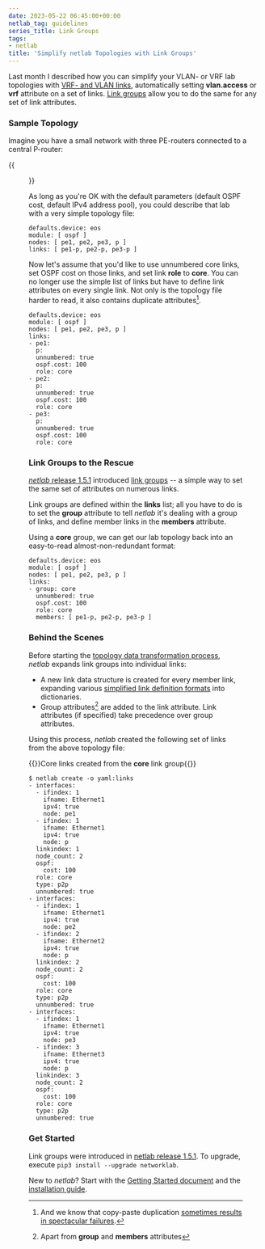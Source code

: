 ```yaml
---
date: 2023-05-22 06:45:00+00:00
netlab_tag: guidelines
series_title: Link Groups
tags:
- netlab
title: 'Simplify netlab Topologies with Link Groups'
---
```

Last month I described how you can simplify your VLAN- or VRF lab topologies with [VRF- and VLAN links](/2023/04/netlab-vrf-vlan-links.html), automatically setting **vlan.access** or **vrf** attribute on a set of links. [Link groups](https://netsim-tools.readthedocs.io/en/latest/links.html#link-groups) allow you to do the same for any set of link attributes.

### Sample Topology

Imagine you have a small network with three PE-routers connected to a central P-router:
<!--more-->
{{<figure src="/2023/05/netlab-core.png">}}

As long as you're OK with the default parameters (default OSPF cost, default IPv4 address pool), you could describe that lab with a very simple topology file:

```
defaults.device: eos
module: [ ospf ]
nodes: [ pe1, pe2, pe3, p ]
links: [ pe1-p, pe2-p, pe3-p ]
```

Now let's assume that you'd like to use unnumbered core links, set OSPF cost on those links, and set link **role** to **core**.  You can no longer use the simple list of links but have to define link attributes on every single link. Not only is the topology file harder to read, it also contains duplicate attributes[^CPRE].

[^CPRE]: And we know that copy-paste duplication [sometimes results in spectacular failures](https://en.wikipedia.org/wiki/Ariane_flight_V88).

```
defaults.device: eos
module: [ ospf ]
nodes: [ pe1, pe2, pe3, p ]
links:
- pe1:
  p:
  unnumbered: true
  ospf.cost: 100
  role: core
- pe2:
  p:
  unnumbered: true
  ospf.cost: 100
  role: core
- pe3:
  p:
  unnumbered: true
  ospf.cost: 100
  role: core
```

### Link Groups to the Rescue

[*netlab* release 1.5.1](https://netsim-tools.readthedocs.io/en/latest/release/1.5.html#release-1-5-1) introduced [link groups](https://netsim-tools.readthedocs.io/en/latest/links.html#link-groups) -- a simple way to set the same set of attributes on numerous links.

Link groups are defined within the **links** list; all you have to do is to set the **group** attribute to tell *netlab* it's dealing with a group of links, and define member links in the **members** attribute.

Using a **core** group, we can get our lab topology back into an  easy-to-read almost-non-redundant format:

```
defaults.device: eos
module: [ ospf ]
nodes: [ pe1, pe2, pe3, p ]
links:
- group: core
  unnumbered: true
  ospf.cost: 100
  role: core
  members: [ pe1-p, pe2-p, pe3-p ]
```

### Behind the Scenes

Before starting the [topology data transformation process](https://netsim-tools.readthedocs.io/en/latest/dev/transform.html), *netlab* expands link groups into individual links:

* A new link data structure is created for every member link, expanding various [simplified link definition formats](https://netsim-tools.readthedocs.io/en/latest/example/link-definition.html#simple-links-with-no-link-attributes) into dictionaries.
* Group attributes[^AGM] are added to the link attribute. Link attributes (if specified) take precedence over group attributes.

[^AGM]: Apart from **group** and **members** attributes

Using this process, _netlab_ created the following set of links from the above topology file:

{{<cc>}}Core links created from the **core** link group{{</cc>}}
```
$ netlab create -o yaml:links
- interfaces:
  - ifindex: 1
    ifname: Ethernet1
    ipv4: true
    node: pe1
  - ifindex: 1
    ifname: Ethernet1
    ipv4: true
    node: p
  linkindex: 1
  node_count: 2
  ospf:
    cost: 100
  role: core
  type: p2p
  unnumbered: true
- interfaces:
  - ifindex: 1
    ifname: Ethernet1
    ipv4: true
    node: pe2
  - ifindex: 2
    ifname: Ethernet2
    ipv4: true
    node: p
  linkindex: 2
  node_count: 2
  ospf:
    cost: 100
  role: core
  type: p2p
  unnumbered: true
- interfaces:
  - ifindex: 1
    ifname: Ethernet1
    ipv4: true
    node: pe3
  - ifindex: 3
    ifname: Ethernet3
    ipv4: true
    node: p
  linkindex: 3
  node_count: 2
  ospf:
    cost: 100
  role: core
  type: p2p
  unnumbered: true
```

### Get Started

Link groups were introduced in [netlab release 1.5.1](https://netsim-tools.readthedocs.io/en/latest/release/1.5.html#release-1-5-1). To upgrade, execute `pip3 install --upgrade networklab`.

New to *netlab*? Start with the [Getting Started document](https://netsim-tools.readthedocs.io/en/latest/tutorials.html) and the [installation guide](https://netsim-tools.readthedocs.io/en/latest/install.html).
